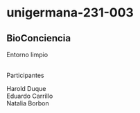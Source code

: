 # unigermana-231-003
## BioConciencia

Entorno limpio

<br>
Participantes <br>

Harold Duque<br>
Eduardo Carrillo<br>
Natalia Borbon<br>

